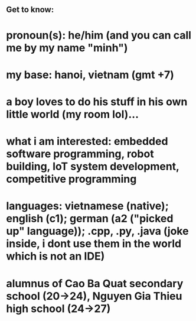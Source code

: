 ## Get to know:

# pronoun(s): he/him (and you can call me by my name "minh")
# my base: hanoi, vietnam (gmt +7)
# a boy loves to do his stuff in his own little world (my room lol)...
# what i am interested: embedded software programming, robot building, IoT system development, competitive programming
# languages: vietnamese (native); english (c1); german (a2 ("picked up" language)); .cpp, .py, .java (joke inside, i dont use them in the world which is not an IDE)
# alumnus of Cao Ba Quat secondary school (20->24), Nguyen Gia Thieu high school (24->27)
